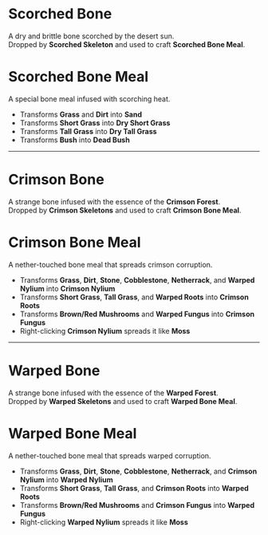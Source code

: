 # Scorched Bone
A dry and brittle bone scorched by the desert sun. <br>
Dropped by **Scorched Skeleton** and used to craft **Scorched Bone Meal**.

# Scorched Bone Meal
A special bone meal infused with scorching heat.

- Transforms **Grass** and **Dirt** into **Sand**
- Transforms **Short Grass** into **Dry Short Grass**
- Transforms **Tall Grass** into **Dry Tall Grass**
- Transforms **Bush** into **Dead Bush**

---

# Crimson Bone
A strange bone infused with the essence of the **Crimson Forest**. <br>
Dropped by **Crimson Skeletons** and used to craft **Crimson Bone Meal**.

# Crimson Bone Meal
A nether-touched bone meal that spreads crimson corruption.

- Transforms **Grass**, **Dirt**, **Stone**, **Cobblestone**, **Netherrack**, and **Warped Nylium** into **Crimson Nylium**
- Transforms **Short Grass**, **Tall Grass**, and **Warped Roots** into **Crimson Roots**
- Transforms **Brown/Red Mushrooms** and **Warped Fungus** into **Crimson Fungus**
- Right-clicking **Crimson Nylium** spreads it like **Moss**

---

# Warped Bone
A strange bone infused with the essence of the **Warped Forest**. <br>
Dropped by **Warped Skeletons** and used to craft **Warped Bone Meal**.

# Warped Bone Meal
A nether-touched bone meal that spreads warped corruption.

- Transforms **Grass**, **Dirt**, **Stone**, **Cobblestone**, **Netherrack**, and **Crimson Nylium** into **Warped Nylium**
- Transforms **Short Grass**, **Tall Grass**, and **Crimson Roots** into **Warped Roots**
- Transforms **Brown/Red Mushrooms** and **Crimson Fungus** into **Warped Fungus**
- Right-clicking **Warped Nylium** spreads it like **Moss**